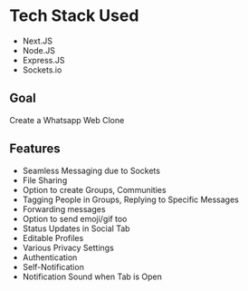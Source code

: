 # Tech Stack Used

-   Next.JS
-   Node.JS
-   Express.JS
-   Sockets.io

## Goal

Create a Whatsapp Web Clone

## Features

-   Seamless Messaging due to Sockets
-   File Sharing
-   Option to create Groups, Communities
-   Tagging People in Groups, Replying to Specific Messages
-   Forwarding messages
-   Option to send emoji/gif too
-   Status Updates in Social Tab
-   Editable Profiles
-   Various Privacy Settings
-   Authentication
-   Self-Notification
-   Notification Sound when Tab is Open
